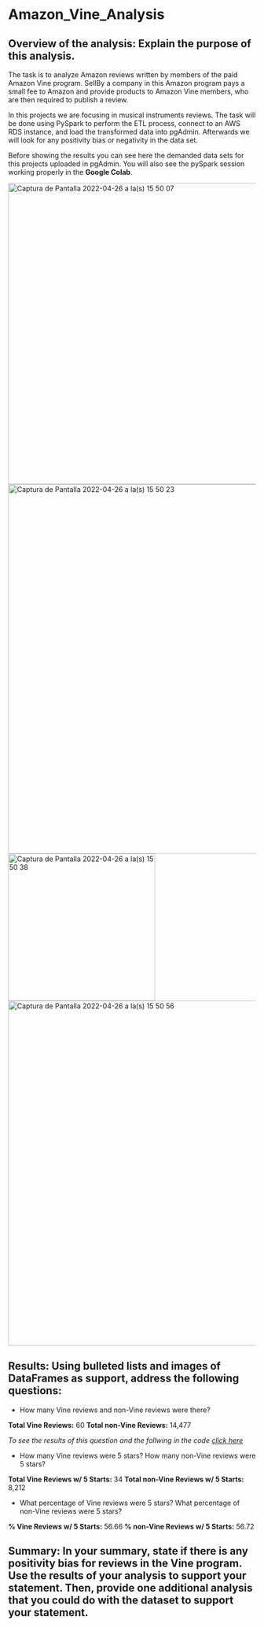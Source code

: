 # Amazon_Vine_Analysis

## Overview of the analysis: Explain the purpose of this analysis.

The task is to analyze Amazon reviews written by members of the paid Amazon Vine program. SellBy a company in this Amazon program pays a small fee to Amazon and provide products to Amazon Vine members, who are then required to publish a review.

In this projects we are focusing in musical instruments reviews. The task will be done using PySpark to perform the ETL process, connect to an AWS RDS instance, and load the transformed data into pgAdmin. Afterwards we will look for any positivity bias or negativity in the data set. 

Before showing the results you can see here the demanded data sets for this projects uploaded in pgAdmin. You will also see the pySpark session working properly in the **Google Colab**.


<img width="612" alt="Captura de Pantalla 2022-04-26 a la(s) 15 50 07" src="https://user-images.githubusercontent.com/84519822/165405081-5f95e5bb-e74b-4d86-accf-e510a6f875e9.png">

<img width="751" alt="Captura de Pantalla 2022-04-26 a la(s) 15 50 23" src="https://user-images.githubusercontent.com/84519822/165405097-6a3f2da6-f1ff-4801-ab80-798d748c194e.png">

<img width="299" alt="Captura de Pantalla 2022-04-26 a la(s) 15 50 38" src="https://user-images.githubusercontent.com/84519822/165405108-091d662d-f84e-452b-ad4a-d155be3a6c76.png">

<img width="701" alt="Captura de Pantalla 2022-04-26 a la(s) 15 50 56" src="https://user-images.githubusercontent.com/84519822/165405121-b0cd3eba-995c-414a-a1a1-de88e4c3a2e8.png">


## Results: Using bulleted lists and images of DataFrames as support, address the following questions:

- How many Vine reviews and non-Vine reviews were there?

**Total Vine Reviews:** 60
**Total non-Vine Reviews:** 14,477

*To see the results of this question and the follwing in the code [click here](https://github.com/Rauloigs/Amazon_Vine_Analysis/blob/main/Vine_Review_Analysis.ipynb)*

- How many Vine reviews were 5 stars? How many non-Vine reviews were 5 stars?

**Total Vine Reviews w/ 5 Starts:** 34
**Total non-Vine Reviews w/ 5 Starts:** 8,212

- What percentage of Vine reviews were 5 stars? What percentage of non-Vine reviews were 5 stars?

**% Vine Reviews w/ 5 Starts:** 56.66
**% non-Vine Reviews w/ 5 Starts:** 56.72


## Summary: In your summary, state if there is any positivity bias for reviews in the Vine program. Use the results of your analysis to support your statement. Then, provide one additional analysis that you could do with the dataset to support your statement.
